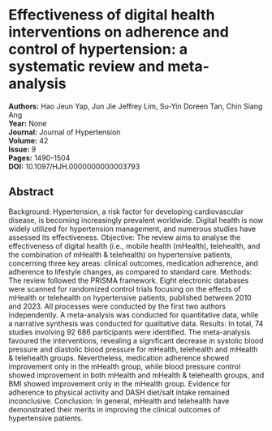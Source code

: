 # Effectiveness of digital health interventions on adherence and control of hypertension: a systematic review and meta-analysis

**Authors:** Hao Jeun Yap, Jun Jie Jeffrey Lim, Su-Yin Doreen Tan, Chin Siang Ang  
**Year:** None  
**Journal:** Journal of Hypertension  
**Volume:** 42  
**Issue:** 9  
**Pages:** 1490-1504  
**DOI:** 10.1097/HJH.0000000000003793  

## Abstract
Background: Hypertension, a risk factor for developing cardiovascular disease, is becoming increasingly prevalent worldwide. Digital health is now widely utilized for hypertension management, and numerous studies have assessed its effectiveness.
Objective: The review aims to analyse the effectiveness of digital health (i.e., mobile health (mHealth), telehealth, and the combination of mHealth & telehealth) on hypertensive patients, concerning three key areas: clinical outcomes, medication adherence, and adherence to lifestyle changes, as compared to standard care.
Methods: The review followed the PRISMA framework. Eight electronic databases were scanned for randomized control trials focusing on the effects of mHealth or telehealth on hypertensive patients, published between 2010 and 2023. All processes were conducted by the first two authors independently. A meta-analysis was conducted for quantitative data, while a narrative synthesis was conducted for qualitative data.
Results: In total, 74 studies involving 92 686 participants were identified. The meta-analysis favoured the interventions, revealing a significant decrease in systolic blood pressure and diastolic blood pressure for mHealth, telehealth and mHealth & telehealth groups. Nevertheless, medication adherence showed improvement only in the mHealth group, while blood pressure control showed improvement in both mHealth and mHealth & telehealth groups, and BMI showed improvement only in the mHealth group. Evidence for adherence to physical activity and DASH diet/salt intake remained inconclusive.
Conclusion: In general, mHealth and telehealth have demonstrated their merits in improving the clinical outcomes of hypertensive patients.


